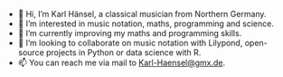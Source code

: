 - 👋 Hi, I’m Karl Hänsel, a classical musician from Northern Germany.
- 👀 I’m interested in music notation, maths, programming and science.
- 🌱 I’m currently improving my maths and programming skills.
- 💞️ I’m looking to collaborate on music notation with Lilypond, open-source projects in Python or data science with R.
- 📫 You can reach me via mail to Karl-Haensel@gmx.de.

<!---
karlhaensel/karlhaensel is a ✨ special ✨ repository because its `README.md` (this file) appears on your GitHub profile.
You can click the Preview link to take a look at your changes.
--->
